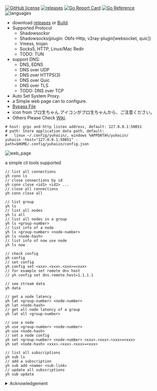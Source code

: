 #

[![GitHub license](https://img.shields.io/github/license/Asutorufa/yuhaiin)](https://github.com/Asutorufa/yuhaiin/blob/master/LICENSE)
[![releases](https://img.shields.io/github/release-pre/asutorufa/yuhaiin.svg)](https://github.com/Asutorufa/yuhaiin/releases)
[![Go Report Card](https://goreportcard.com/badge/github.com/Asutorufa/yuhaiin)](https://goreportcard.com/report/github.com/Asutorufa/yuhaiin)
[![Go Reference](https://pkg.go.dev/badge/github.com/Asutorufa/yuhaiin.svg)](https://pkg.go.dev/github.com/Asutorufa/yuhaiin)
![languages](https://img.shields.io/github/languages/top/asutorufa/yuhaiin.svg)  
  
- download [releases](https://github.com/Asutorufa/yuhaiin/releases) or [Build](https://github.com/Asutorufa/yuhaiin/wiki/build).  
- Supported Protocol  
  - Shadowsocksr  
  - Shadowsocks(plugin: Obfs-Http, v2ray-plugin[websocket, quic])  
  - Vmess, trojan
  - Socks5, HTTP, Linux/Mac Redir
  - TODO: TUN
- support DNS:
  - DNS, EDNS
  - DNS over UDP
  - DNS over HTTPS(3)
  - DNS over Quic
  - DNS over TLS
  - TODO: DNS over TCP
- Auto Set System Proxy.  
- a Simple web page can to configure.
- [Bypass File](https://github.com/Asutorufa/yuhaiin/tree/ACL)  
- icon from プロ生ちゃん.アイコンがプロ生ちゃんから、ご注意ください。  
- Others Please Check [Wiki](https://github.com/Asutorufa/yuhaiin/wiki).  

<!-- 
![v0.2.12-beta_linux](https://raw.githubusercontent.com/Asutorufa/yuhaiin/master/assets/img/v0.2.12-beta_linux.png)  
![v0.2.12-beta_windows](https://raw.githubusercontent.com/Asutorufa/yuhaiin/master/assets/img/v0.2.12-beta_windows.png)   -->

```shell
# host: grpc and http listen address, default: 127.0.0.1:50051
# path: Store application data path, default:
#   linux ~/.config/yuhaiin/, windows %APPDATA%/yuhaiin/
yuhaiin -host="127.0.0.1:50051" -path=$HOME/.config/yuhaiin/config.json
```

![web_page](https://raw.githubusercontent.com/Asutorufa/yuhaiin/master/assets/img/web_page.png)

a simple cli tools supported

```shell
// list all connections
yh conn ls
// close connections by id
yh conn close <id1> <id2> ...
// close all connections
yh conn close all

// list group
yh ls
// list all nodes
yh ls all
// list all nodes in a group
yh ls <group-number>
// list info of a node
yh ls <group-number> <node-number>
yh ls <node-hash>
// list info of now use node
yh ls now

// check config
yh config
// set config
yh config set <xxx>.<xxx>.<xxx>=<xxx>
// for example set remote dns host
// yh config set dns.remote.host=1.1.1.1

// see stream data
yh data

// get a node latency
yh lat <group-number> <node-number>
yh lat <node-hash>
// get all node latency of a group
yh lat all <group-number>

// use a node
yh use <group-number> <node-number>
yh use <node-hash>
// set a node config
yh set <group-number> <node-number> <xxx>.<xxx>.<xxx>=<xxx>
yh set <node-hash> <xxx>.<xxx>.<xxx>=<xxx>

// list all subscriptions
yh sub ls
// add a subscription
yh sub add <name> <sub-link>
// update all subscriptions
yh sub update
```

<details>
<summary>Acknowledgement</summary>

- [Golang](https://golang.org)  
- [therecipe/qt](https://github.com/therecipe/qt)  
- [mattn/go-sqlite3](https://github.com/mattn/go-sqlite3)(now change to json)  
- [breakwa11/shadowsokcsr](https://github.com/shadowsocksr-backup/shadowsocksr)  
- [akkariiin/shadowsocksrr](https://github.com/shadowsocksrr/shadowsocksr/tree/akkariiin/dev)  
- [mzz2017/shadowsocksR](https://github.com/mzz2017/shadowsocksR)  
- [Dreamacro/clash](https://github.com/Dreamacro/clash)  
- [shadowsocks/go-shadowsocks2](https://github.com/shadowsocks/go-shadowsocks2)  
- [v2ray-plugin](https://github.com/shadowsocks/v2ray-plugin)  
- [vmess-client](https://github.com/gitsrc/vmess-client)  
- [v2ray](https://v2ray.com/)  
- [gRPC](https://grpc.io/)  
- [protobuf](https://github.com/golang/protobuf)  
- [プロ生ちゃん](https://kei.pronama.jp/)

</details>
